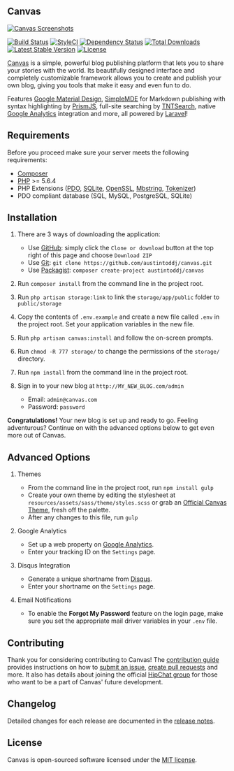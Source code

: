 ## Canvas

[![Canvas Screenshots](https://raw.githubusercontent.com/austintoddj/canvas/gh-pages/img/readme.jpg)](http://canvas.toddaustin.io)

[![Build Status](https://travis-ci.org/austintoddj/canvas.svg?branch=master)](https://travis-ci.org/austintoddj/canvas)
[![StyleCI](https://styleci.io/repos/52815899/shield?style=flat&branch=master)](https://styleci.io/repos/52815899)
[![Dependency Status](https://www.versioneye.com/user/projects/57dff0d579806f0043346a68/badge.svg?style=flat)](https://www.versioneye.com/user/projects/57dff0d579806f0043346a68)
[![Total Downloads](https://poser.pugx.org/austintoddj/canvas/downloads)](https://packagist.org/packages/austintoddj/canvas)
[![Latest Stable Version](https://poser.pugx.org/austintoddj/canvas/v/stable)](https://packagist.org/packages/austintoddj/canvas)
[![License](https://poser.pugx.org/austintoddj/canvas/license)](https://packagist.org/packages/austintoddj/canvas)

[Canvas](http://canvas.toddaustin.io) is a simple, powerful blog publishing platform that lets you to share your stories with the world. Its beautifully designed interface and completely customizable framework allows you to create and publish your own blog, giving you tools that make it easy and even fun to do.

Features [Google Material Design](https://material.google.com), [SimpleMDE](https://simplemde.com) for Markdown publishing with syntax highlighting by [PrismJS](http://prismjs.com), full-site searching by [TNTSearch](https://github.com/teamtnt/tntsearch), native [Google Analytics](https://www.google.com/analytics/#?modal_active=none) integration and more, all powered by [Laravel](https://laravel.com)!

## Requirements

Before you proceed make sure your server meets the following requirements:

- [Composer](https://getcomposer.org/)
- [PHP](https://php.net/) >= 5.6.4
- PHP Extensions ([PDO](http://php.net/manual/en/book.pdo.php), [SQLite](http://php.net/manual/en/book.sqlite.php), [OpenSSL](http://php.net/manual/en/book.openssl.php), [Mbstring](http://php.net/manual/en/book.mbstring.php), [Tokenizer](http://php.net/manual/en/book.tokenizer.php))
- PDO compliant database (SQL, MySQL, PostgreSQL, SQLite)

## Installation

1. There are 3 ways of downloading the application:
    * Use [GitHub](https://github.com): simply click the `Clone or download` button at the top right of this page and choose `Download ZIP`
    * Use [Git](https://git-scm.com): `git clone https://github.com/austintoddj/canvas.git`
    * Use [Packagist](https://packagist.org): `composer create-project austintoddj/canvas`

2. Run `composer install` from the command line in the project root.
3. Run `php artisan storage:link` to link the `storage/app/public` folder to `public/storage` 
4. Copy the contents of `.env.example` and create a new file called `.env` in the project root. Set your application variables in the new file.
5. Run `php artisan canvas:install` and follow the on-screen prompts.
7. Run `chmod -R 777 storage/` to change the permissions of the `storage/` directory.
8. Run `npm install` from the command line in the project root.
9. Sign in to your new blog at `http://MY_NEW_BLOG.com/admin`
    * Email: `admin@canvas.com`
    * Password: `password`

**Congratulations!** Your new blog is set up and ready to go. Feeling adventurous? Continue on with the advanced options below to get even more out of Canvas.

## Advanced Options

1. Themes
    * From the command line in the project root, run `npm install gulp`
    * Create your own theme by editing the stylesheet at `resources/assets/sass/theme/styles.scss` or grab an [Official Canvas Theme](https://github.com/austintoddj/palette), fresh off the palette.
    * After any changes to this file, run `gulp`

2. Google Analytics
    * Set up a web property on [Google Analytics](https://www.google.com/analytics/#?modal_active=none).
    * Enter your tracking ID on the `Settings` page.

3. Disqus Integration
    * Generate a unique shortname from [Disqus](https://help.disqus.com/customer/portal/articles/466208-what-s-a-shortname-).
    * Enter your shortname on the `Settings` page.

4. Email Notifications
    * To enable the **Forgot My Password** feature on the login page, make sure you set the appropriate mail driver variables in your `.env` file.

## Contributing

Thank you for considering contributing to Canvas! The [contribution guide](https://github.com/austintoddj/Canvas/blob/master/CONTRIBUTING.md) provides instructions on how to [submit an issue](https://github.com/austintoddj/canvas/issues), [create pull requests](https://github.com/austintoddj/canvas/pulls) and more. It also has details about joining the official [HipChat group](https://canvas-blog.hipchat.com/home) for those who want to be a part of Canvas' future development.

## Changelog

Detailed changes for each release are documented in the [release notes](https://github.com/austintoddj/Canvas/releases).

## License

Canvas is open-sourced software licensed under the [MIT license](https://github.com/austintoddj/Canvas/blob/master/LICENSE).
